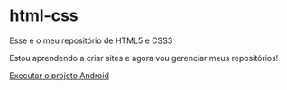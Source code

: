 # html-css
Esse é o meu repositório de HTML5 e CSS3

Estou aprendendo a criar sites e agora vou gerenciar meus repositórios!

<a href="https://anaelpe.github.io/HTML5/index.html">Executar o projeto Android
